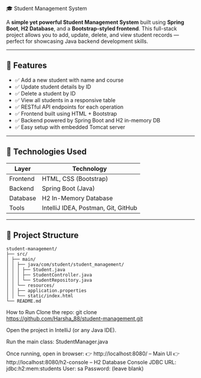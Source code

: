 🎓 Student Management System

A **simple yet powerful Student Management System** built using **Spring Boot**, **H2 Database**, and a **Bootstrap-styled frontend**. This full-stack project allows you to add, update, delete, and view student records — perfect for showcasing Java backend development skills.

---

## 🚀 Features

- ✅ Add a new student with name and course
- ✅ Update student details by ID
- ✅ Delete a student by ID
- ✅ View all students in a responsive table
- ✅ RESTful API endpoints for each operation
- ✅ Frontend built using HTML + Bootstrap
- ✅ Backend powered by Spring Boot and H2 in-memory DB
- ✅ Easy setup with embedded Tomcat server

---

## 🧠 Technologies Used

| Layer     | Technology                        |
|-----------|------------------------------------|
| Frontend  | HTML, CSS (Bootstrap)              |
| Backend   | Spring Boot (Java)                 |
| Database  | H2 In-Memory Database              |
| Tools     | IntelliJ IDEA, Postman, Git, GitHub|

---

## 📁 Project Structure

```
student-management/
├── src/
│ ├── main/
│ │ ├── java/com/student/student_management/
│ │ │ ├── Student.java
│ │ │ ├── StudentController.java
│ │ │ └── StudentRepository.java
│ │ └── resources/
│ │ ├── application.properties
│ │ └── static/index.html
└── README.md

```

How to Run
Clone the repo:
git clone https://github.com/Harsha_88/student-management.git

Open the project in IntelliJ (or any Java IDE).

Run the main class:
StudentManager.java

Once running, open in browser:
👉 http://localhost:8080/ – Main UI
👉 http://localhost:8080/h2-console – H2 Database Console
JDBC URL: jdbc:h2:mem:students
User: sa
Password: (leave blank)
